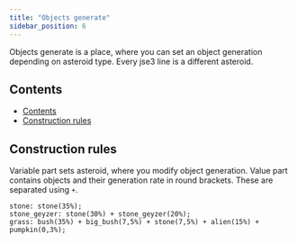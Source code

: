 ```yaml
---
title: "Objects generate"
sidebar_position: 6
---
```


Objects generate is a place, where you can set an object generation
depending on asteroid type. Every jse3 line is a different asteroid.

## Contents

-   [Contents](#contents)
-   [Construction rules](#construction-rules)

## Construction rules

Variable part sets asteroid, where you modify object generation.
Value part contains objects and their generation rate in round brackets.
These are separated using `+`.

```text
stone: stone(35%);
stone_geyzer: stone(30%) + stone_geyzer(20%);
grass: bush(35%) + big_bush(7,5%) + stone(7,5%) + alien(15%) + pumpkin(0,3%);
```
